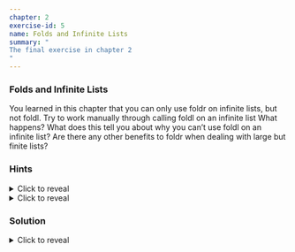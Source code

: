 ```yaml
---
chapter: 2
exercise-id: 5
name: Folds and Infinite Lists
summary: "
The final exercise in chapter 2
"
---
```


### Folds and Infinite Lists

You learned in this chapter that you can only use foldr on infinite lists, but
not foldl. Try to work manually through calling foldl on an infinite list What
happens? What does this tell you about why you can’t use foldl on an infinite
list? Are there any other benefits to foldr when dealing with large but finite
lists?

### Hints

<div class="hints">
<details>
<summary>Click to reveal</summary>
Try stepping through this function manually:

```haskell
findFirstEvenFoldl :: [Int]
findFirstEvenFoldl =
  foldl firstEven [] [1..]
  where
    firstEven result x =
      if even x
      then [x]
      else result
```
</details>

<details>
<summary>Click to reveal</summary>
We can use `foldr` with inifite lists because we are able to stop processing
without trying to consume the entire list. Is this applicable with large but
finite lists?
</details>

### Solution

<div class="solution">
<details>
<summary>Click to reveal</summary>

Let's imagine that we want to write a function that finds the first even element
in a possibly infinite list using `foldl`. We've seen solutions to similar
problems using `foldr` before, but let's review before we move onto
`foldl`. We'll start by creating our own version of `foldr` for reference, and
then writing `findFirstEvenFoldr` to look for the first even number in an
infinite list:

```haskell
foldr f acc [] = acc
foldr f acc (x:xs) = f x $ foldr f acc xs

findFirstEvenFoldr =
  foldr firstEven [] [1..]
  where
    firstEven x result
      | even x = [x]
      | otherwise = result
```

As expected, if we run this in `ghci` we can see that it gives us exactly what
we'd expect:

```haskell
λ findFirstEvenFoldr
[2]
```
First, let's inline `foldr` and make the arguments to the function explicit so
that we can step through it more easily. We'll drop the part of the code that
checks for an empty list to keep things more readable. Since we're dealing with
an infinite list, we don't need to worry about running out of elements.

```haskell
findFirstEvenFoldr acc (x:xs) =
  firstEven x $ findFirstEvenFoldr acc xs
  where
    firstEven x result
      | even x = [x]
      | otherwise = result
```

Next, let's apply `[1..]` to `findFirstEvenFoldr` and step through it once:

```haskell
findFirstEvenFoldr [] [1..] =
firstEven x $ findFirstEvenFoldr acc xs
  where
    firstEven x result
      | even x = [x]
      | otherwise = result

-- pattern match on [1..]
findFirstEvenFoldr [] (1 : [2..]) =
  firstEven x $ findFirstEvenFoldr acc xs
  where
    firstEven x result
      | even x = [x]
      | otherwise = result

-- replace x with 1 and xs with [2..]
findFirstEvenFoldr [] (1 : [2..]) =
  firstEven 1 $ findFirstEvenFoldr acc [2..]
  where
    firstEven 1 result
      | even 1 = [1]
      | otherwise = result

-- expand result
findFirstEvenFoldr [] (1 : [2..]) =
  firstEven 1 $ findFirstEvenFoldr acc [2..]
  where
    firstEven 1 result
      | even 1 = [1]
      | otherwise = findFirstEvenFoldr acc [2..]

-- pattern match [2..] and expand the recursive call
findFirstEvenFoldr [] (1 : [2..]) =
  firstEven 1 $ findFirstEvenFoldr acc [2..]
  where
    firstEven 1 result
      | even 1 = [1]
      | otherwise =
          findFirstEvenFoldr acc (2 : [3..]) =
            firstEven 2 $ findFirstEvenFoldr acc [3..]
            where
              firstEven x result
                | even x = [x]
                | otherwise = result

-- Replace x with 2 and xs with [3..]
findFirstEvenFoldr [] (1 : [2..]) =
  firstEven 1 $ findFirstEvenFoldr acc [2..]
  where
    firstEven 1 result
      | even 1 = [1]
      | otherwise =
          findFirstEvenFoldr acc (2 : [3..]) =
            firstEven 2 $ findFirstEvenFoldr acc [3..]
            where
              firstEven 2 result
                | even 2 = [2]
                | otherwise = findFirstEvenFoldr acc [3..]

-- Simplify by removing guards that are false
findFirstEvenFoldr [] (1 : [2..]) =
  firstEven 1 $ findFirstEvenFoldr acc [2..]
  where
    firstEven 1 result =
      findFirstEvenFoldr acc (2 : [3..]) =
        firstEven 2 $ findFirstEvenFoldr acc [3..]
        where
          firstEven 2 result = [2]
```

As you can see when working through this example, the value of our accumulator
comes from the recursive call we make to `foldr`. Since we're only looking at
the accumulator if the current element fails to match our predicate, we
naturally terminate the recursion as soon as we find a value.

Let's see what happens now if we try this with `foldl`:

```haskell
foldl f acc [] = acc
foldl f acc (x:xs) = foldl f (f acc x) xs

findFirstEvenFoldl =
  foldl firstEven [] [1..]
  where
    firstEven result x
      | even x = [x]
      | otherwise = result
```

Just like before, let's drop the empty list case for `foldl`, and inline `foldl`
so that we have a single function we can step through:

```haskell
findFirstEvenFoldl [] (1 : [2..]) =
  findFirstEvenFoldl (firstEven [] 1) [2..]
  where
    firstEven [] 1
      | even 1 = [1]
      | otherwise = []
```

You'll notice once of the key differences between left and right folds in this
first example. When we were using `foldr`, we called `firstEven` and made a
recursive call if (and only if) it needed to look at the accumulator. In this
`foldl` example we're directly returning the result of our recursive call. Let's
step through a couple more times:

```haskell
findFirstEvenFoldl [] (1 : [2..]) =
  findFirstEvenFoldl (firstEven [] 1) [2..]
  where
    firstEven [] 1
      | even 1 = [1]
      | otherwise = []

findFirstEven [] (2 : [3..]) =
  findFirstEvenFoldl (firstEven [] 2) [3..]
  where
    firstEven [] 2
      | even 2 = [2]
      | otherwise = []

findFirstEven [2] (3 : [4..]) =
  findFirstEvenFoldl (firstEven [] 3) [4..]
  where
    firstEven [2] 3
      | even 3 = [3]
      | otherwise = [2]
```

In the last two steps you can see the problem. Even though `firstEven` has found
an even number and returned it, `findFirstEvenFoldl` continues to make recursive
calls.

#### What about large, but finite, lists?

When dealing with large but finite lists, the choice between `foldr` and `foldl`
can be a bit more nuanced. The benefits to `foldlr` still hold: when folding
over a large list using an operation that can short-circuit, `foldr` will tend
to be a better choice because it allows you to stop processing the list as soon
as you have an answer.

If you need to consume the entire list though, `foldl` may be the better
choice. Why? Look back to the examples from the previous solution. Notice how
the examples where we unrolled `foldr` got more and more nested over
time. That's because each time we use the accumulator value (`result` in the
examples above) in `foldr`, we're stuck waiting until we've hit the end of the
list, then working “backwards” applying functions to get the value we need. This
means we're creating a very deep callstack. Haskell is built for functional
programming, and it does better than most languages at dealing with this kind of
recursive call, but it can still end up being expensive in the worst case
scenario.

Our call to `foldl` on the other hand is _tail recursive_. The return value of
`foldl` is either the accumulator value, a direct recursive call. That means we
don't need to increase the depth of our stack. Instead, we can update the
accumulator “as we go” resulting is less memory usage and more effecient code
when we need to use every element in the list.

Unless you have a specific reason to believe otherwise, it's generally better to
use `foldr` because you can benefit from laziness and the compiler can generally
optimize away the performance penalties. If you do know that your code will
benefit from a left fold, be sure to use `foldl'` instead of plain
`foldl`. These functions work identically, but `foldl'` is optimized and should
generally result in using less memory.

</details>
</div>
